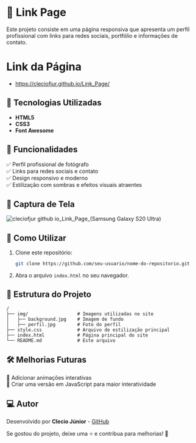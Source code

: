 # 📸 Link Page

Este projeto consiste em uma página responsiva que apresenta um perfil profissional com links para redes sociais, portfólio e informações de contato.

# Link da Página
- https://cleciofjur.github.io/Link_Page/

## 🌟 Tecnologias Utilizadas

- **HTML5**
- **CSS3**
- **Font Awesome**

## 📌 Funcionalidades

✅ Perfil profissional de fotógrafo<br>
✅ Links para redes sociais e contato<br>
✅ Design responsivo e moderno<br>
✅ Estilização com sombras e efeitos visuais atraentes<br>

## 🎨 Captura de Tela

![cleciofjur github io_Link_Page_(Samsung Galaxy S20 Ultra)](https://github.com/user-attachments/assets/bc008b70-6e77-4e10-bad5-3b34f9d0035d)


## 🚀 Como Utilizar

1. Clone este repositório:
   ```sh
   git clone https://github.com/seu-usuario/nome-do-repositorio.git
   ```
2. Abra o arquivo `index.html` no seu navegador.

## 📂 Estrutura do Projeto

```
/
├── img/                  # Imagens utilizadas no site
│   ├── background.jpg    # Imagem de fundo
│   ├── perfil.jpg        # Foto do perfil
├── style.css             # Arquivo de estilização principal
├── index.html            # Página principal do site
└── README.md             # Este arquivo
```

## 🛠 Melhorias Futuras

🔹 Adicionar animações interativas<br>
🔹 Criar uma versão em JavaScript para maior interatividade

## 💻 Autor

Desenvolvido por **Clecio Júnior** - [GitHub](https://github.com/cleciofjur)

Se gostou do projeto, deixe uma ⭐ e contribua para melhorias! 🚀

